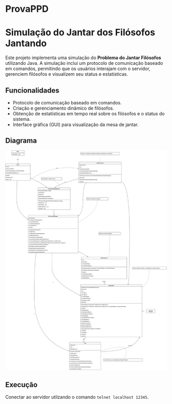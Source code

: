# ProvaPPD

# Simulação do Jantar dos Filósofos Jantando

Este projeto implementa uma simulação do **Problema do Jantar Filósofos** utilizando Java. A simulação inclui um protocolo de comunicação baseado em comandos, permitindo que os usuários interajam com o servidor, gerenciem filósofos e visualizem seu status e estatísticas.

## Funcionalidades
- Protocolo de comunicação baseado em comandos.  
- Criação e gerenciamento dinâmico de filósofos.  
- Obtenção de estatísticas em tempo real sobre os filósofos e o status do sistema.  
- Interface gráfica (GUI) para visualização da mesa de jantar.  

## Diagrama 

![alt text](<Diagrama Classe Philosophers.drawio.png>)

## Execução

Conectar ao servidor utilzando o comando ```telnet localhost 12345```.